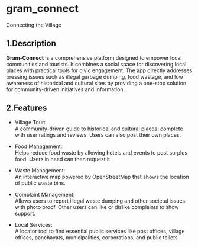 # gram_connect

Connecting the Village

## 1.Description
**Gram-Connect** is a comprehensive platform designed to empower local communities and tourists. It combines a social space for discovering local places with practical tools for civic engagement. The app directly addresses pressing issues such as illegal garbage dumping, food wastage, and low awareness of historical and cultural sites by providing a one-stop solution for community-driven initiatives and information.

## 2.Features
- Village Tour:  
  A community-driven guide to historical and cultural places, complete with user ratings and reviews. Users can also post their own places.

- Food Management:  
  Helps reduce food waste by allowing hotels and events to post surplus food. Users in need can then request it.

- Waste Management:  
  An interactive map powered by OpenStreetMap that shows the location of public waste bins.

- Complaint Management:  
  Allows users to report illegal waste dumping and other societal issues with photo proof. Other users can like or dislike complaints to show support.

- Local Services:  
  A locator tool to find essential public services like post offices, village offices, panchayats, municipalities, corporations, and public toilets.
